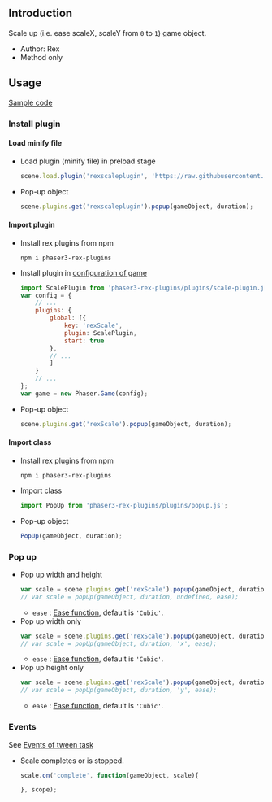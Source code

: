## Introduction

Scale up (i.e. ease scaleX, scaleY from `0` to `1`) game object.

- Author: Rex
- Method only

## Usage

[Sample code](https://github.com/rexrainbow/phaser3-rex-notes/blob/master/examples/scale/scaledown-destroy.js)

### Install plugin

#### Load minify file

- Load plugin (minify file) in preload stage
    ```javascript
    scene.load.plugin('rexscaleplugin', 'https://raw.githubusercontent.com/rexrainbow/phaser3-rex-notes/master/dist/rexscaleplugin.min.js', true);
    ```
- Pop-up object
    ```javascript
    scene.plugins.get('rexscaleplugin').popup(gameObject, duration);
    ```

#### Import plugin

- Install rex plugins from npm
    ```
    npm i phaser3-rex-plugins
    ```
- Install plugin in [configuration of game](game.md#configuration)
    ```javascript
    import ScalePlugin from 'phaser3-rex-plugins/plugins/scale-plugin.js';
    var config = {
        // ...
        plugins: {
            global: [{
                key: 'rexScale',
                plugin: ScalePlugin,
                start: true
            },
            // ...
            ]
        }
        // ...
    };
    var game = new Phaser.Game(config);
    ```
- Pop-up object
    ```javascript
    scene.plugins.get('rexScale').popup(gameObject, duration);
    ```

#### Import class

- Install rex plugins from npm
    ```
    npm i phaser3-rex-plugins
    ```
- Import class
    ```javascript
    import PopUp from 'phaser3-rex-plugins/plugins/popup.js';
    ```
- Pop-up object
    ```javascript
    PopUp(gameObject, duration);
    ```

### Pop up

- Pop up width and height
    ```javascript
    var scale = scene.plugins.get('rexScale').popup(gameObject, duration);
    // var scale = popUp(gameObject, duration, undefined, ease);
    ```
    - `ease` : [Ease function](tween.md/#ease-equations), default is `'Cubic'`.
- Pop up width only
    ```javascript
    var scale = scene.plugins.get('rexScale').popup(gameObject, duration, 'x');
    // var scale = popUp(gameObject, duration, 'x', ease);
    ```
    - `ease` : [Ease function](tween.md/#ease-equations), default is `'Cubic'`.
- Pop up height only
    ```javascript
    var scale = scene.plugins.get('rexScale').popup(gameObject, duration, 'y');
    // var scale = popUp(gameObject, duration, 'y', ease);
    ```
    - `ease` : [Ease function](tween.md/#ease-equations), default is `'Cubic'`.

### Events

See [Events of tween task](tween.md#events)

- Scale completes or is stopped.
    ```javascript
    scale.on('complete', function(gameObject, scale){

    }, scope);
    ```